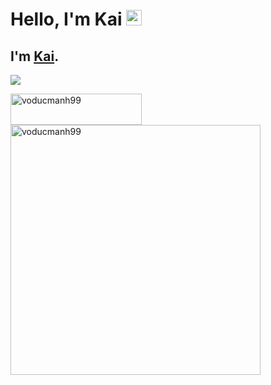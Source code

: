 # Hello, I'm Kai <img src="https://media.giphy.com/media/hvRJCLFzcasrR4ia7z/giphy.gif" width="25px">

## I'm [Kai](https://www.facebook.com/voducmanh.kai/).

![](https://komarev.com/ghpvc/?username=voducmanh99&color=blueviolet)

<p><a href="https://www.buymeacoffee.com/voducmanh99"> <img align="left" src="https://cdn.buymeacoffee.com/buttons/v2/default-yellow.png" height="50" width="210" alt="voducmanh99" /></a></p>

</br>

<p align="left"> <img src="https://github-readme-stats.vercel.app/api?username=voducmanh99&show_icons=true&theme=gotham" alt="voducmanh99" width="400"/>
